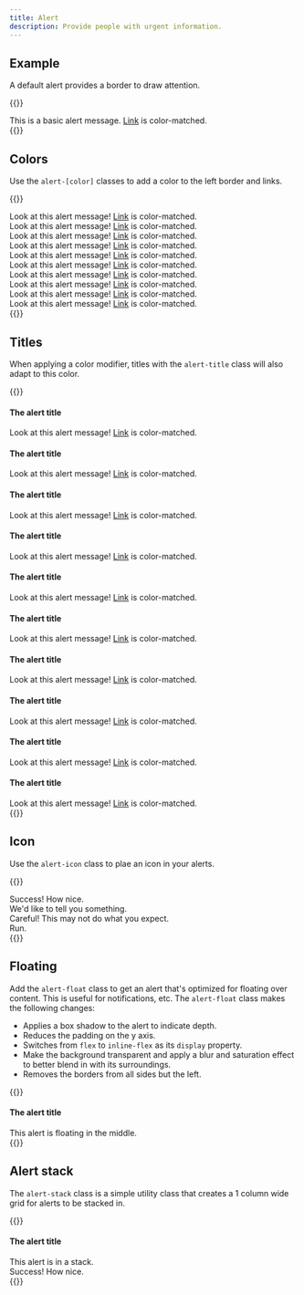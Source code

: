 ```yaml
---
title: Alert
description: Provide people with urgent information.
---
```


## Example
A default alert provides a border to draw attention.

{{<example>}}
<div class="alert" role="alert">
  <div class="alert-message">This is a basic alert message. <a href="#">Link</a> is color-matched.</div>
</div>
{{</example>}}

## Colors
Use the `alert-[color]` classes to add a color to the left border and links.

{{<example>}}
<div class="alert alert-red" role="alert">
  <div class="alert-message">Look at this alert message! <a href="#">Link</a> is color-matched.</div>
</div>
<div class="alert alert-orange" role="alert">
  <div class="alert-message">Look at this alert message! <a href="#">Link</a> is color-matched.</div>
</div>
<div class="alert alert-yellow" role="alert">
  <div class="alert-message">Look at this alert message! <a href="#">Link</a> is color-matched.</div>
</div>
<div class="alert alert-lime" role="alert">
  <div class="alert-message">Look at this alert message! <a href="#">Link</a> is color-matched.</div>
</div>
<div class="alert alert-green" role="alert">
  <div class="alert-message">Look at this alert message! <a href="#">Link</a> is color-matched.</div>
</div>
<div class="alert alert-cyan" role="alert">
  <div class="alert-message">Look at this alert message! <a href="#">Link</a> is color-matched.</div>
</div>
<div class="alert alert-blue" role="alert">
  <div class="alert-message">Look at this alert message! <a href="#">Link</a> is color-matched.</div>
</div>
<div class="alert alert-purple" role="alert">
  <div class="alert-message">Look at this alert message! <a href="#">Link</a> is color-matched.</div>
</div>
<div class="alert alert-pink" role="alert">
  <div class="alert-message">Look at this alert message! <a href="#">Link</a> is color-matched.</div>
</div>
<div class="alert alert-grey" role="alert">
  <div class="alert-message">Look at this alert message! <a href="#">Link</a> is color-matched.</div>
</div>
{{</example>}}

## Titles
When applying a color modifier, titles with the `alert-title` class will also adapt to this color.

{{<example>}}
<div class="alert alert-red" role="alert">
  <div class="alert-message">
    <h4 class="alert-title">The alert title</h4>
    Look at this alert message! <a href="#">Link</a> is color-matched.
  </div>
</div>
<div class="alert alert-orange" role="alert">
  <div class="alert-message">
    <h4 class="alert-title">The alert title</h4>
    Look at this alert message! <a href="#">Link</a> is color-matched.
  </div>
</div>
<div class="alert alert-yellow" role="alert">
  <div class="alert-message">
    <h4 class="alert-title">The alert title</h4>
    Look at this alert message! <a href="#">Link</a> is color-matched.
  </div>
</div>
<div class="alert alert-lime" role="alert">
  <div class="alert-message">
    <h4 class="alert-title">The alert title</h4>
    Look at this alert message! <a href="#">Link</a> is color-matched.
  </div>
</div>
<div class="alert alert-green" role="alert">
  <div class="alert-message">
    <h4 class="alert-title">The alert title</h4>
    Look at this alert message! <a href="#">Link</a> is color-matched.
  </div>
</div>
<div class="alert alert-cyan" role="alert">
  <div class="alert-message">
    <h4 class="alert-title">The alert title</h4>
    Look at this alert message! <a href="#">Link</a> is color-matched.
  </div>
</div>
<div class="alert alert-blue" role="alert">
  <div class="alert-message">
    <h4 class="alert-title">The alert title</h4>
    Look at this alert message! <a href="#">Link</a> is color-matched.
  </div>
</div>
<div class="alert alert-purple" role="alert">
  <div class="alert-message">
    <h4 class="alert-title">The alert title</h4>
    Look at this alert message! <a href="#">Link</a> is color-matched.
  </div>
</div>
<div class="alert alert-pink" role="alert">
  <div class="alert-message">
    <h4 class="alert-title">The alert title</h4>
    Look at this alert message! <a href="#">Link</a> is color-matched.
  </div>
</div>
<div class="alert alert-grey" role="alert">
  <div class="alert-message">
    <h4 class="alert-title">The alert title</h4>
    Look at this alert message! <a href="#">Link</a> is color-matched.
  </div>
</div>
{{</example>}}

## Icon
Use the `alert-icon` class to plae an icon in your alerts.

{{<example>}}
<div class="alert alert-lime" role="alert">
  <div class="alert-icon">
    <i class="vi vi-circle-check"></i>
  </div>
  <div class="alert-message">
    Success! How nice.
  </div>
</div>
<div class="alert alert-cyan" role="alert">
  <div class="alert-icon">
    <i class="vi vi-circle-info"></i>
  </div>
  <div class="alert-message">
    We'd like to tell you something.
  </div>
</div>
<div class="alert alert-orange" role="alert">
  <div class="alert-icon">
    <i class="vi vi-circle-exclamation"></i>
  </div>
  <div class="alert-message">
    Careful! This may not do what you expect.
  </div>
</div>
<div class="alert alert-red" role="alert">
  <div class="alert-icon">
    <i class="vi vi-circle-xmark"></i>
  </div>
  <div class="alert-message">
    Run.
  </div>
</div>
{{</example>}}

## Floating
Add the `alert-float` class to get an alert that's optimized for floating over content. This is useful for notifications, etc. The `alert-float` class makes the following changes:

* Applies a box shadow to the alert to indicate depth.
* Reduces the padding on the y axis.
* Switches from `flex` to `inline-flex` as its `display` property.
* Make the background transparent and apply a blur and saturation effect to better blend in with its surroundings.
* Removes the borders from all sides but the left.

{{<example class="docs-preview-img">}}
<div class="alert alert-red alert-float position-absolute top-0 start-50 translate-center-x mt-3" role="alert">
  <div class="alert-icon">
    <i class="vi vi-circle-xmark"></i>
  </div>
  <div class="alert-message">
    <h4 class="alert-title">The alert title</h4>
    This alert is floating in the middle.
  </div>
</div>
{{</example>}}

## Alert stack
The `alert-stack` class is a simple utility class that creates a 1 column wide grid for alerts to be stacked in.

{{<example class="docs-preview-img" style="height: 250px">}}
<div class="alert-stack position-absolute bottom-0 end-0 me-3 mb-3">
  <div class="alert alert-red alert-float" role="alert">
    <div class="alert-icon">
      <i class="vi vi-circle-xmark"></i>
    </div>
    <div class="alert-message">
      <h4 class="alert-title">The alert title</h4>
      This alert is in a stack.
    </div>
  </div>
  <div class="alert alert-lime alert-float" role="alert">
    <div class="alert-icon">
      <i class="vi vi-circle-check"></i>
    </div>
    <div class="alert-message">
      Success! How nice.
    </div>
  </div>
</div>
{{</example>}}
